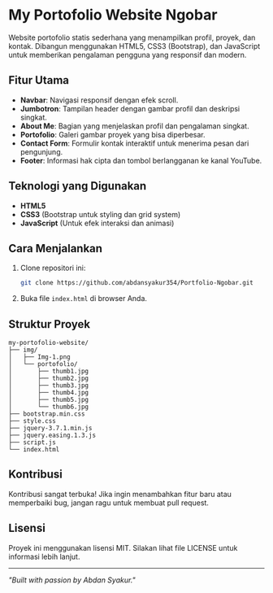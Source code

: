 # My Portofolio Website Ngobar

Website portofolio statis sederhana yang menampilkan profil, proyek, dan kontak. Dibangun menggunakan HTML5, CSS3 (Bootstrap), dan JavaScript untuk memberikan pengalaman pengguna yang responsif dan modern.

## Fitur Utama
- **Navbar**: Navigasi responsif dengan efek scroll.
- **Jumbotron**: Tampilan header dengan gambar profil dan deskripsi singkat.
- **About Me**: Bagian yang menjelaskan profil dan pengalaman singkat.
- **Portofolio**: Galeri gambar proyek yang bisa diperbesar.
- **Contact Form**: Formulir kontak interaktif untuk menerima pesan dari pengunjung.
- **Footer**: Informasi hak cipta dan tombol berlangganan ke kanal YouTube.

## Teknologi yang Digunakan
- **HTML5**  
- **CSS3** (Bootstrap untuk styling dan grid system)  
- **JavaScript** (Untuk efek interaksi dan animasi)

## Cara Menjalankan
1. Clone repositori ini:
   ```bash
   git clone https://github.com/abdansyakur354/Portfolio-Ngobar.git 
   ```
2. Buka file `index.html` di browser Anda.

## Struktur Proyek
```
my-portofolio-website/
├── img/
│   ├── Img-1.png
│   └── portofolio/
│       ├── thumb1.jpg
│       ├── thumb2.jpg
│       ├── thumb3.jpg
│       ├── thumb4.jpg
│       ├── thumb5.jpg
│       └── thumb6.jpg
├── bootstrap.min.css
├── style.css
├── jquery-3.7.1.min.js
├── jquery.easing.1.3.js
├── script.js
└── index.html
```

## Kontribusi
Kontribusi sangat terbuka! Jika ingin menambahkan fitur baru atau memperbaiki bug, jangan ragu untuk membuat pull request.

## Lisensi
Proyek ini menggunakan lisensi MIT. Silakan lihat file LICENSE untuk informasi lebih lanjut.

---

_"Built with passion by Abdan Syakur."_
